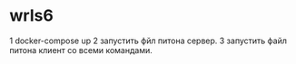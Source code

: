 # wrls6
1 
docker-compose up
2 
запустить фйл питона сервер.
3
запустить файл питона клиент со всеми командами.
